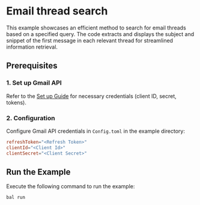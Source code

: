 # Email thread search

This example showcases an efficient method to search for email threads based on a specified query. The code extracts and displays the subject and snippet of the first message in each relevant thread for streamlined information retrieval.

## Prerequisites

### 1. Set up Gmail API

Refer to the [Set up Guide](https://central.ballerina.io/ballerinax/googleapis.gmail/latest#set-up-guide) for necessary credentials (client ID, secret, tokens).

### 2. Configuration

Configure Gmail API credentials in `Config.toml` in the example directory:

```toml
refreshToken="<Refresh Token>"
clientId="<Client Id>"
clientSecret="<Client Secret>"
```

## Run the Example

Execute the following command to run the example:

```bash
bal run
```
